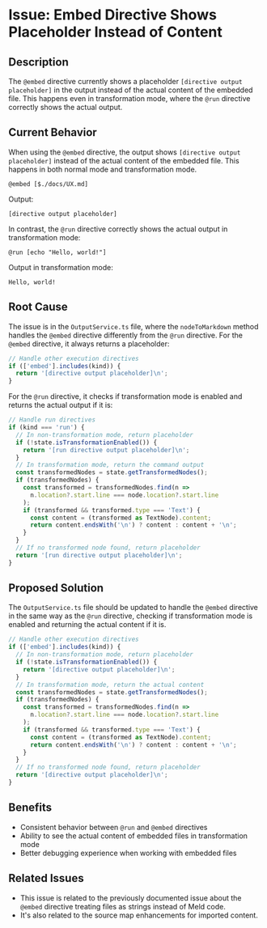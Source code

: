 # Issue: Embed Directive Shows Placeholder Instead of Content

## Description

The `@embed` directive currently shows a placeholder `[directive output placeholder]` in the output instead of the actual content of the embedded file. This happens even in transformation mode, where the `@run` directive correctly shows the actual output.

## Current Behavior

When using the `@embed` directive, the output shows `[directive output placeholder]` instead of the actual content of the embedded file. This happens in both normal mode and transformation mode.

```meld
@embed [$./docs/UX.md]
```

Output:
```
[directive output placeholder]
```

In contrast, the `@run` directive correctly shows the actual output in transformation mode:

```meld
@run [echo "Hello, world!"]
```

Output in transformation mode:
```
Hello, world!
```

## Root Cause

The issue is in the `OutputService.ts` file, where the `nodeToMarkdown` method handles the `@embed` directive differently from the `@run` directive. For the `@embed` directive, it always returns a placeholder:

```typescript
// Handle other execution directives
if (['embed'].includes(kind)) {
  return '[directive output placeholder]\n';
}
```

For the `@run` directive, it checks if transformation mode is enabled and returns the actual output if it is:

```typescript
// Handle run directives
if (kind === 'run') {
  // In non-transformation mode, return placeholder
  if (!state.isTransformationEnabled()) {
    return '[run directive output placeholder]\n';
  }
  // In transformation mode, return the command output
  const transformedNodes = state.getTransformedNodes();
  if (transformedNodes) {
    const transformed = transformedNodes.find(n => 
      n.location?.start.line === node.location?.start.line
    );
    if (transformed && transformed.type === 'Text') {
      const content = (transformed as TextNode).content;
      return content.endsWith('\n') ? content : content + '\n';
    }
  }
  // If no transformed node found, return placeholder
  return '[run directive output placeholder]\n';
}
```

## Proposed Solution

The `OutputService.ts` file should be updated to handle the `@embed` directive in the same way as the `@run` directive, checking if transformation mode is enabled and returning the actual content if it is.

```typescript
// Handle other execution directives
if (['embed'].includes(kind)) {
  // In non-transformation mode, return placeholder
  if (!state.isTransformationEnabled()) {
    return '[directive output placeholder]\n';
  }
  // In transformation mode, return the actual content
  const transformedNodes = state.getTransformedNodes();
  if (transformedNodes) {
    const transformed = transformedNodes.find(n => 
      n.location?.start.line === node.location?.start.line
    );
    if (transformed && transformed.type === 'Text') {
      const content = (transformed as TextNode).content;
      return content.endsWith('\n') ? content : content + '\n';
    }
  }
  // If no transformed node found, return placeholder
  return '[directive output placeholder]\n';
}
```

## Benefits

- Consistent behavior between `@run` and `@embed` directives
- Ability to see the actual content of embedded files in transformation mode
- Better debugging experience when working with embedded files

## Related Issues

- This issue is related to the previously documented issue about the `@embed` directive treating files as strings instead of Meld code.
- It's also related to the source map enhancements for imported content. 
